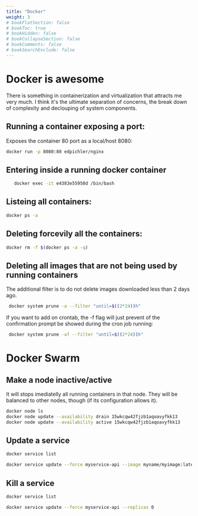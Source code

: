 ```yaml
---
title: "Docker"
weight: 3
# bookFlatSection: false
# bookToc: true
# bookHidden: false
# bookCollapseSection: false
# bookComments: false
# bookSearchExclude: false
---
```

# Docker is awesome
There is something in containerization and virtualization that attracts me very much. I think it's the ultimate separation of concerns, the break down of complexity and declouping of system components. 

## Running a container exposing a port:
Exposes the container 80 port as a local/host 8080:
 ```bash
 docker run -p 8080:80 edpichler/nginx
 ```

 ## Entering inside a running docker container

 ``` bash
    docker exec -it e4383e55958d /bin/bash
 ```

## Listeing all containers:
 ```bash
 docker ps -a
 ``` 

## Deleting forcevily all the containers:
 ```bash
 docker rm -f $(docker ps -a -q)
 ```

## Deleting all images that are not being used by running containers
The additional filter is to do not delete images downloaded less than 2 days ago.
```bash
 docker system prune -a --filter "until=$((2*24))h"
```
If you want to add on crontab, the -f flag will just prevent of the confirmation prompt be showed during the cron job running:
```bash
 docker system prune -af --filter "until=$((2*24))h"
```

# Docker Swarm

## Make a node inactive/active
It will stops imediatelly all running containers in that node. They will be balanced to other nodes, though (if its configuration allows it).

``` bash 
docker node ls
docker node update --availability drain 15wkcqw42fjzb1aqoavyfkk13
docker node update --availability active 15wkcqw42fjzb1aqoavyfkk13
```

## Update a service

```bash 
docker service list

docker service update --force myservice-api --image myname/myimage:latest --update-order start-first --update-failure-action rollback --with-registry-auth  --replicas 1 --env-add FLYWAY_MIGRATE="false"
```

## Kill a service
``` bash
docker service list

docker service update --force myservice-api --replicas 0 
```
